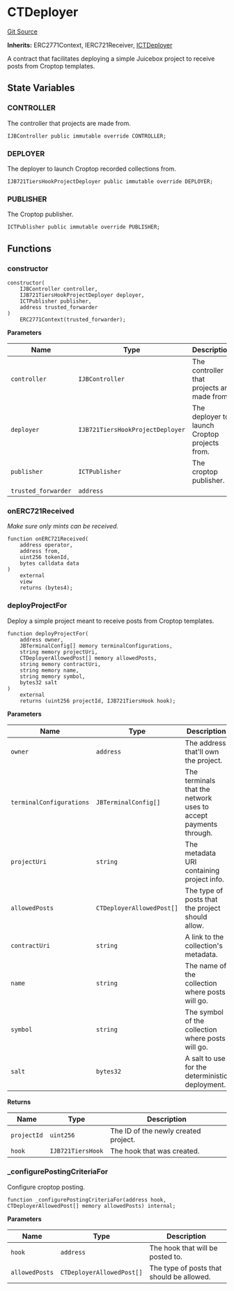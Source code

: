 # CTDeployer
[Git Source](https://github.com/mejango/croptop-core/blob/5d3db1b227bc3b1304f2032a17d2b64e4f748d4f/src/CTDeployer.sol)

**Inherits:**
ERC2771Context, IERC721Receiver, [ICTDeployer](/docs/v4/api/croptop/interfaces/ICTDeployer.sol/interface.ICTDeployer.md)

A contract that facilitates deploying a simple Juicebox project to receive posts from Croptop templates.


## State Variables
### CONTROLLER
The controller that projects are made from.


```solidity
IJBController public immutable override CONTROLLER;
```


### DEPLOYER
The deployer to launch Croptop recorded collections from.


```solidity
IJB721TiersHookProjectDeployer public immutable override DEPLOYER;
```


### PUBLISHER
The Croptop publisher.


```solidity
ICTPublisher public immutable override PUBLISHER;
```


## Functions
### constructor


```solidity
constructor(
    IJBController controller,
    IJB721TiersHookProjectDeployer deployer,
    ICTPublisher publisher,
    address trusted_forwarder
)
    ERC2771Context(trusted_forwarder);
```
**Parameters**

|Name|Type|Description|
|----|----|-----------|
|`controller`|`IJBController`|The controller that projects are made from.|
|`deployer`|`IJB721TiersHookProjectDeployer`|The deployer to launch Croptop projects from.|
|`publisher`|`ICTPublisher`|The croptop publisher.|
|`trusted_forwarder`|`address`||


### onERC721Received

*Make sure only mints can be received.*


```solidity
function onERC721Received(
    address operator,
    address from,
    uint256 tokenId,
    bytes calldata data
)
    external
    view
    returns (bytes4);
```

### deployProjectFor

Deploy a simple project meant to receive posts from Croptop templates.


```solidity
function deployProjectFor(
    address owner,
    JBTerminalConfig[] memory terminalConfigurations,
    string memory projectUri,
    CTDeployerAllowedPost[] memory allowedPosts,
    string memory contractUri,
    string memory name,
    string memory symbol,
    bytes32 salt
)
    external
    returns (uint256 projectId, IJB721TiersHook hook);
```
**Parameters**

|Name|Type|Description|
|----|----|-----------|
|`owner`|`address`|The address that'll own the project.|
|`terminalConfigurations`|`JBTerminalConfig[]`|The terminals that the network uses to accept payments through.|
|`projectUri`|`string`|The metadata URI containing project info.|
|`allowedPosts`|`CTDeployerAllowedPost[]`|The type of posts that the project should allow.|
|`contractUri`|`string`|A link to the collection's metadata.|
|`name`|`string`|The name of the collection where posts will go.|
|`symbol`|`string`|The symbol of the collection where posts will go.|
|`salt`|`bytes32`|A salt to use for the deterministic deployment.|

**Returns**

|Name|Type|Description|
|----|----|-----------|
|`projectId`|`uint256`|The ID of the newly created project.|
|`hook`|`IJB721TiersHook`|The hook that was created.|


### _configurePostingCriteriaFor

Configure croptop posting.


```solidity
function _configurePostingCriteriaFor(address hook, CTDeployerAllowedPost[] memory allowedPosts) internal;
```
**Parameters**

|Name|Type|Description|
|----|----|-----------|
|`hook`|`address`|The hook that will be posted to.|
|`allowedPosts`|`CTDeployerAllowedPost[]`|The type of posts that should be allowed.|


